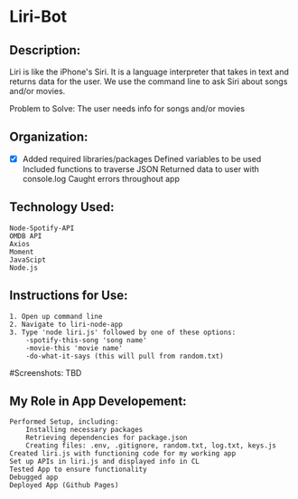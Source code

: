 # Liri-Bot

## Description: 
Liri is like the iPhone's Siri. It is a language interpreter that takes in text and returns data for the user. We use the command line to ask Siri about songs and/or movies.

Problem to Solve: 
The user needs info for songs and/or movies

## Organization: 
   - [x] Added required libraries/packages
    Defined variables to be used
    Included functions to traverse JSON
    Returned data to user with console.log
    Caught errors throughout app

## Technology Used:
    Node-Spotify-API
    OMDB API
    Axios
    Moment
    JavaScipt
    Node.js

## Instructions for Use:
    1. Open up command line
    2. Navigate to liri-node-app
    3. Type 'node liri.js' followed by one of these options:
        -spotify-this-song 'song name'
        -movie-this 'movie name'
        -do-what-it-says (this will pull from random.txt)

#Screenshots:
TBD

## My Role in App Developement: 
    Performed Setup, including: 
        Installing necessary packages 
        Retrieving dependencies for package.json
        Creating files: .env, .gitignore, random.txt, log.txt, keys.js
    Created liri.js with functioning code for my working app
    Set up APIs in liri.js and displayed info in CL 
    Tested App to ensure functionality 
    Debugged app
    Deployed App (Github Pages)

